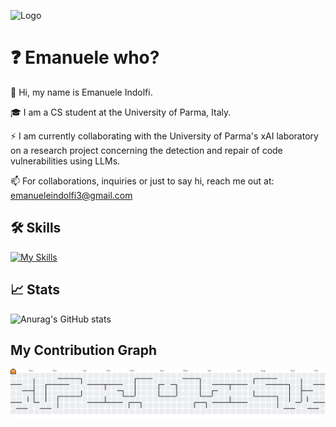 
![Logo](https://blogscdn.thehut.net/app/uploads/sites/39/2023/02/BIG-LEBOWSKI-HEADER_1677162406.jpg)

# ❓ Emanuele who?

👋 Hi, my name is Emanuele Indolfi.

🎓 I am a CS student at the University of Parma, Italy.

⚡ I am currently collaborating with the University of Parma's xAI laboratory on a research project concerning the detection and repair of code vulnerabilities using LLMs.

📫 For collaborations, inquiries or just to say hi, reach me out at: emanueleindolfi3@gmail.com

## 🛠 Skills
[![My Skills](https://skillicons.dev/icons?i=c,cpp,cs,py,java,js,html,css,php,mysql,matlab,latex,ai,ps)](https://skillicons.dev)

## 📈 Stats
![Anurag's GitHub stats](https://github-readme-stats.vercel.app/api?username=emanueleindolfi&show_icons=true&theme=highcontrast)

## My Contribution Graph

<picture>
    <source media="(prefers-color-scheme: dark)" srcset="https://raw.githubusercontent.com/emanueleindolfi/emanueleindolfi/output/pacman-contribution-graph-dark.svg">
    <source media="(prefers-color-scheme: light)" srcset="https://raw.githubusercontent.com/emanueleindolfi/emanueleindolfi/output/pacman-contribution-graph.svg">
    <img alt="pacman contribution graph" src="https://raw.githubusercontent.com/emanueleindolfi/emanueleindolfi/output/pacman-contribution-graph.svg">
</picture>
